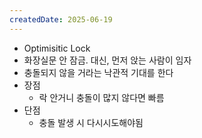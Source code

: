 ```yaml
---
createdDate: 2025-06-19
---
```

- Optimisitic Lock
- 화장실문 안 잠금. 대신, 먼저 앉는 사람이 임자
- 충돌되지 않을 거라는 낙관적 기대를 한다
- 장점
	- 락 안거니 충돌이 많지 않다면 빠름
- 단점
	- 충돌 발생 시 다시시도해야됨